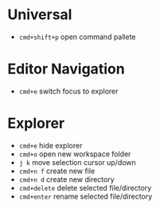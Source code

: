 #  Universal
* `cmd+shift+p` open command pallete

# Editor Navigation
* `cmd+e` switch focus to explorer

# Explorer
* `cmd+e` hide explorer
* `cmd+o` open new workspace folder
* `j k` move selection cursor up/down
* `cmd+n f` create new file
* `cmd+n d` create new directory
* `cmd+delete` delete selected file/directory
* `cmd+enter` rename selected file/directory
